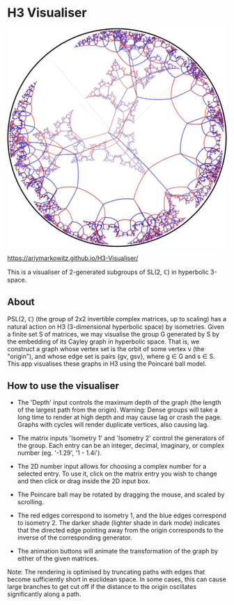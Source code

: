 # H3 Visualiser

<img src="images/screenshot.png" width="800px">

https://ariymarkowitz.github.io/H3-Visualiser/

This is a visualiser of 2-generated subgroups of SL(2, ℂ) in hyperbolic 3-space.

## About

PSL(2, ℂ) (the group of 2x2 invertible complex matrices, up to scaling) has a natural action on H3 (3-dimensional hyperbolic space) by isometries. Given a finite set S of matrices, we may visualise the group G generated by S by the embedding of its Cayley graph in hyperbolic space. That is, we construct a graph whose vertex set is the orbit of some vertex v (the "origin"), and whose edge set is pairs {gv, gsv}, where g ∈ G and s ∈ S. This app visualises these graphs in H3 using the Poincaré ball model.

## How to use the visualiser

- The 'Depth' input controls the maximum depth of the graph (the length of the largest path from the origin). Warning: Dense groups will take a long time to render at high depth and may cause lag or crash the page. Graphs with cycles will render duplicate vertices, also causing lag.

- The matrix inputs 'Isometry 1' and 'Isometry 2' control the generators of the group. Each entry can be an integer, decimal, imaginary, or complex number (eg. '-1.29', '1 - 1.4i').

- The 2D number input allows for choosing a complex number for a selected entry. To use it, click on the matrix entry you wish to change and then click or drag inside the 2D input box.

- The Poincare ball may be rotated by dragging the mouse, and scaled by scrolling.

- The red edges correspond to isometry 1, and the blue edges correspond to isometry 2. The darker shade (lighter shade in dark mode) indicates that the directed edge pointing away from the origin corresponds to the inverse of the corresponding generator.

- The animation buttons will animate the transformation of the graph by either of the given matrices.

Note: The rendering is optimised by truncating paths with edges that become sufficiently short in euclidean space. In some cases, this can cause large branches to get cut off if the distance to the origin oscillates significantly along a path.

